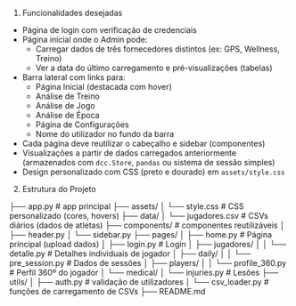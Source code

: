 1. Funcionalidades desejadas
- Página de login com verificação de credenciais
- Página inicial onde o Admin pode:
  - Carregar dados de três fornecedores distintos (ex: GPS, Wellness, Treino)
  - Ver a data do último carregamento e pré-visualizações (tabelas)
- Barra lateral com links para:
  - Página Inicial (destacada com hover)
  - Análise de Treino
  - Análise de Jogo
  - Análise de Época
  - Página de Configurações
  - Nome do utilizador no fundo da barra
- Cada página deve reutilizar o cabeçalho e sidebar (componentes)
- Visualizações a partir de dados carregados anteriormente (armazenados com `dcc.Store`, `pandas` ou sistema de sessão simples)
- Design personalizado com CSS (preto e dourado) em `assets/style.css`

2. Estrutura do Projeto 

├── app.py                      # app principal
├── assets/
│   └── style.css              # CSS personalizado (cores, hovers)
├── data/
│   └── jugadores.csv          # CSVs diários (dados de atletas)
├── components/                # componentes reutilizáveis
│   ├── header.py
│   └── sidebar.py
├── pages/
│   ├── home.py                # Página principal (upload dados)
│   ├── login.py               # Login
│   ├── jugadores/
│   │   └── detalle.py         # Detalhes individuais de jogador
│   ├── daily/
│   │   └── pre_session.py     # Dados de sessões
│   ├── players/
│   │   └── profile_360.py     # Perfil 360º do jogador
│   └── medical/
│       └── injuries.py        # Lesões
├── utils/
│   ├── auth.py                # validação de utilizadores
│   └── csv_loader.py          # funções de carregamento de CSVs
├── README.md
